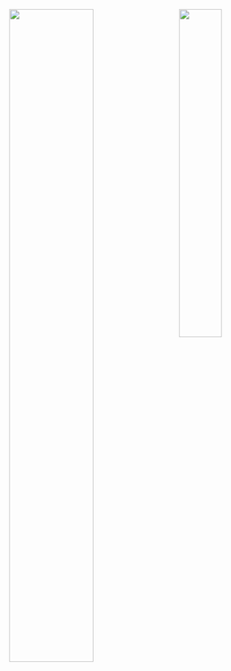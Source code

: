 <img align="left" width="55%" src="https://github-readme-stats.vercel.app/api?username=tomrlh&theme=dark&show_icons=true" />

<img align="right" width="39%" src="https://github-readme-stats.vercel.app/api/top-langs/?username=tomrlh&layout=compact&theme=dark&show_icons=true" />
